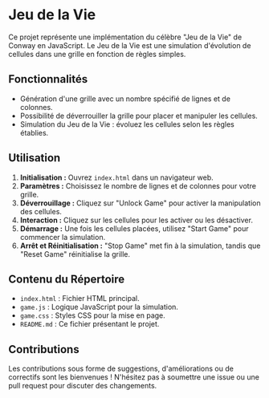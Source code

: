 # Jeu de la Vie

Ce projet représente une implémentation du célèbre "Jeu de la Vie" de Conway en JavaScript. Le Jeu de la Vie est une simulation d'évolution de cellules dans une grille en fonction de règles simples.

## Fonctionnalités

- Génération d'une grille avec un nombre spécifié de lignes et de colonnes.
- Possibilité de déverrouiller la grille pour placer et manipuler les cellules.
- Simulation du Jeu de la Vie : évoluez les cellules selon les règles établies.

## Utilisation

1. **Initialisation :** Ouvrez `index.html` dans un navigateur web.
2. **Paramètres :** Choisissez le nombre de lignes et de colonnes pour votre grille.
3. **Déverrouillage :** Cliquez sur "Unlock Game" pour activer la manipulation des cellules.
4. **Interaction :** Cliquez sur les cellules pour les activer ou les désactiver.
5. **Démarrage :** Une fois les cellules placées, utilisez "Start Game" pour commencer la simulation.
6. **Arrêt et Réinitialisation :** "Stop Game" met fin à la simulation, tandis que "Reset Game" réinitialise la grille.

## Contenu du Répertoire

- `index.html` : Fichier HTML principal.
- `game.js` : Logique JavaScript pour la simulation.
- `game.css` : Styles CSS pour la mise en page.
- `README.md` : Ce fichier présentant le projet.

## Contributions

Les contributions sous forme de suggestions, d'améliorations ou de correctifs sont les bienvenues ! N'hésitez pas à soumettre une issue ou une pull request pour discuter des changements.

